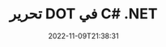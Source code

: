 ---
############################# Static ############################
layout: "auto-gen-editor"
date: 2022-11-09T21:38:31
draft: false
otherformats: doc docx dotx xls xlsx xlsm ppt pptx pptm mobi epub html mhtml txt xml csv pdf xps msg eml

############################# Head ############################
head_title: "DOT محرر - تحرير DOT في C# .NET"
head_description: "كيفية تعديل DOT في C# .NET باستخدام بضعة أسطر من التعليمات البرمجية؟ استخدم مستندات GroupDocs لمعالجة واجهات برمجة التطبيقات لتحرير وتحديث وحفظ أكثر من 30 تنسيقًا للملفات."

############################# Header ############################
title: "تحرير DOT في C# .NET"
description: "تحرير DOT فعال وقوي باستخدام GroupDocs.Editor من جانب الخادم لواجهات برمجة تطبيقات C# .NET ، دون استخدام أي برامج مثل Microsoft أو Open Office."
bg_image: "https://cms.admin.containerize.com/templates/aspose/App_Themes/V3/images/bg/header1.png"
bg_overlay: false
button:
    enable: true
    icon: "fas fa-arrow-down"
    label: "تحميل النسخة التجريبية المجانية"
    link: "https://downloads.groupdocs.com/editor/net"

############################# SubMenu ############################
submenu:
    enable: true

    left:
        img_alt: "GroupDocs.Editor for .NET"
        image: "https://cms.admin.containerize.com/templates/groupdocs/images/product-logos/90x90-noborder/groupdocs-editor-net.png"
        product: "GroupDocs.Editor"
        platform: ".NET"

    middle:
        button:

            # button loop
            - link: "https://apireference.groupdocs.com/editor/net"
              text: "مرجع API"

            # button loop
            - link: "https://github.com/groupdocs-editor"
              text: "أمثلة التعليمات البرمجية"

            # button loop
            - link: "https://products.groupdocs.app/editor/family"
              text: "العروض التوضيحية الحية"

            # button loop
            - link: "https://purchase.groupdocs.com/pricing/editor/net"
              text: "التسعير"

    right:
        link_download: "https://downloads.groupdocs.com/editor"
        link_learn: "https://docs.groupdocs.com/editor/net"
        link_buy: "https://purchase.groupdocs.com"

############################# About ############################
about:
    enable: true
    title: "حول واجهة برمجة تطبيقات GroupDocs.Editor for .NET"
    content: |
        تعد واجهة برمجة التطبيقات [GroupDocs.Editor for .NET] (/ar / editor / net /) الاختيار الصحيح لتعديل مستندات Microsoft Word و Excel و PowerPoint و Open Office والعروض التقديمية. GroupDocs.Editor هي واجهة برمجة تطبيقات قائمة بذاتها مناسبة لأنظمة الخادم والجهة الخلفية التي تتطلب أداءً عاليًا. لا تعتمد على أي برنامج مثل Microsoft أو Open Office.

############################# Steps ############################
steps:
    enable: true
    title_left: "خطوات تعديل DOT في C#"
    content_left: |
        يوفر [GroupDocs.Editor for .NET] (/ar/editor/net/) طريقة سهلة ومباشرة للمطورين لتعديل ملفات DOT باستخدام بضعة أسطر من التعليمات البرمجية.
        * قم بإنشاء مثيل لفئة "Editor" مع مسار ملف إلزامي أو دفق وفئة "WordProcessingLoadOptions" اختيارية وتحميل الملف DOT
        * إنشاء وتعيين مثيل فئة `WordProcessingEditOptions` لتنسيق الملف DOT
        * قم باستدعاء طريقة `Editor.Edit ()` واحصل على مستند DOT بتنسيق HTML الذي يمكن تحريره بسهولة باستخدام أي محرر WYSIWYG.
        * قم باستدعاء طريقة `Editor.Save ()` واحفظ الملف DOT المحرر باستخدام فئة `WordProcessingSaveOptions`

        
    title_right: "متطلبات النظام"
    content_right: |
        يمكن إجراء تعديل أساسي للمستند باستخدام واجهات برمجة تطبيقات GroupDocs.Editor for .NET من خلال تنفيذ بضع خطوات سهلة. يتم دعم واجهات برمجة التطبيقات الخاصة بنا على جميع الأنظمة الأساسية وأنظمة التشغيل الرئيسية. قبل تنفيذ الكود أدناه ، يرجى التأكد من تثبيت المتطلبات الأساسية التالية على نظامك.

        * أنظمة التشغيل: مايكروسوفت ويندوز ، لينوكس ، ماك
        * بيئات التطوير: Microsoft Visual Studio, Xamarin, MonoDevelop
        * إطار أعمال: .NET Framework, .NET Standard, .NET Core, Mono
        * احصل على أحدث إصدار من GroupDocs.Editor for .NET الذي تم تنزيله من [NuGet] (https://www.nuget.org/packages/groupdocs.editor)
        
    code: |        
        ```csharp
        // Load the DOT file into Editor with the optional WordProcessingLoadOptions
        Editor editor = new Editor("source.dot", delegate { return new WordProcessingLoadOptions(); });

        // Create and adjust the edit options
        WordProcessingEditOptions editOptions = new WordProcessingEditOptions();

        // Open input DOT document for edit — obtain an intermediate document, that can be edited
        EditableDocument beforeEdit = editor.Edit(editOptions);

        // Grab DOT document content and associated resources from editable document
        string content = beforeEdit.GetContent();

        // Send the content to WYSIWYG-editor, edit it there, and send edited content back to the server-side
        // This step simulates a such operation
        string updatedContent = content.Replace("Subtitle", "Edited subtitle");

        // Grab edited content and resources from WYSIWYG-editor and create a new EditableDocument instance from it
        EditableDocument afterEdit = EditableDocument.FromMarkup(updatedContent, null);

        // Create a save options and select a desired output format
        WordProcessingSaveOptions saveOptions = new WordProcessingSaveOptions(Formats.WordProcessingFormats.Dot);

        // Save edited DOT document to the file
        editor.Save(afterEdit, "edited.dot", saveOptions);
        ```
        
############################# Demos ############################
demos:
    enable: true
    title: "DOT عروض توضيحية مباشرة للمحرر"
    content: |
        قم بتحرير DOT الآن من خلال زيارة موقع ويب [GroupDocs.Editor Live Demos](https://products.groupdocs.app/editor/family).
        يحتوي العرض التوضيحي المباشر على الفوائد التالية
        
############################# More Formats ############################
more_formats:
    enable: true
    title: "المحررين المدعومين الآخرين"
    content: |
        يمكنك أيضًا تعديل تنسيقات ملفات أخرى. يرجى الاطلاع على القائمة الكاملة أدناه.


############################# Back to top ###############################
back_to_top:
    enable: true
---